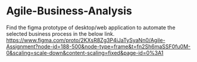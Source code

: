 # Agile-Business-Analysis

Find the figma prototype of desktop/web application to automate the selected business process in the below link.
https://www.figma.com/proto/2KXsR8Zg3P4iJaTySyaNn0/Agile-Assignment?node-id=188-500&node-type=frame&t=fn2Sh6maSSF0fu0M-0&scaling=scale-down&content-scaling=fixed&page-id=0%3A1
